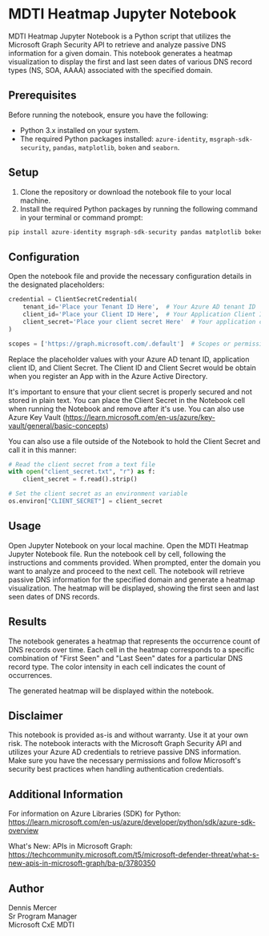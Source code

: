 # MDTI Heatmap Jupyter Notebook

MDTI Heatmap Jupyter Notebook is a Python script that utilizes the Microsoft Graph Security API to retrieve and analyze passive DNS information for a given domain. This notebook generates a heatmap visualization to display the first and last seen dates of various DNS record types (NS, SOA, AAAA) associated with the specified domain.

## Prerequisites

Before running the notebook, ensure you have the following:

- Python 3.x installed on your system.
- The required Python packages installed: `azure-identity`, `msgraph-sdk-security`, `pandas`, `matplotlib`, `boken` and `seaborn`.

## Setup

1. Clone the repository or download the notebook file to your local machine.
2. Install the required Python packages by running the following command in your terminal or command prompt:

```python
pip install azure-identity msgraph-sdk-security pandas matplotlib boken seaborn
```

## Configuration

Open the notebook file and provide the necessary configuration details in the designated placeholders:

```Python
credential = ClientSecretCredential(
    tenant_id='Place your Tenant ID Here',  # Your Azure AD tenant ID
    client_id='Place your Client ID Here',  # Your Application Client ID
    client_secret='Place your client secret Here'  # Your application client Secret which should never be stored in plain text
)

scopes = ['https://graph.microsoft.com/.default']  # Scopes or permissions required for API access
```

Replace the placeholder values with your Azure AD tenant ID, application client ID, and Client Secret.  The Client ID and Client Secret would be obtain when you register an App with in the Azure Active Directory.  

It's important to ensure that your client secret is properly secured and not stored in plain text.  You can place the Client Secret in the Notebook cell when running the Notebook and remove after it's use.  You can also use Azure Key Vault (https://learn.microsoft.com/en-us/azure/key-vault/general/basic-concepts)

You can also use a file outside of the Notebook to hold the Client Secret and call it in this manner:
```Python
# Read the client secret from a text file
with open("client_secret.txt", "r") as f:
    client_secret = f.read().strip()

# Set the client secret as an environment variable
os.environ["CLIENT_SECRET"] = client_secret
```

## Usage
Open Jupyter Notebook on your local machine.
Open the MDTI Heatmap Jupyter Notebook file.
Run the notebook cell by cell, following the instructions and comments provided.
When prompted, enter the domain you want to analyze and proceed to the next cell.
The notebook will retrieve passive DNS information for the specified domain and generate a heatmap visualization.
The heatmap will be displayed, showing the first seen and last seen dates of DNS records.
## Results
The notebook generates a heatmap that represents the occurrence count of DNS records over time. Each cell in the heatmap corresponds to a specific combination of "First Seen" and "Last Seen" dates for a particular DNS record type. The color intensity in each cell indicates the count of occurrences.

The generated heatmap will be displayed within the notebook.


## Disclaimer
This notebook is provided as-is and without warranty. Use it at your own risk. The notebook interacts with the Microsoft Graph Security API and utilizes your Azure AD credentials to retrieve passive DNS information. Make sure you have the necessary permissions and follow Microsoft's security best practices when handling authentication credentials.

## Additional Information
For information on Azure Libraries (SDK) for Python: https://learn.microsoft.com/en-us/azure/developer/python/sdk/azure-sdk-overview

What's New: APIs in Microsoft Graph: https://techcommunity.microsoft.com/t5/microsoft-defender-threat/what-s-new-apis-in-microsoft-graph/ba-p/3780350

## Author
Dennis Mercer\
Sr Program Manager\
Microsoft CxE MDTI
